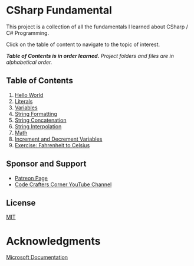 # CSharp Fundamental

This project is a collection of all the fundamentals I learned about CSharp / C# Programming.

Click on the table of content to navigate to the topic of interest. 

***Table of Contents is in order learned.*** *Project folders and files are in alphabetical order.*

## Table of Contents

1. [Hello World](./HelloWorld/Program.cs)
2. [Literals](./Literals/Program.cs)
3. [Variables](./Variables/Program.cs)
4. [String Formatting](./StringFormatting/Program.cs)
5. [String Concatenation](./StringConcatenation/Program.cs)
6. [String Interpolation](./StringInterpolation/Program.cs)
7. [Math](./Math/Program.cs)
8. [Increment and Decrement Variables](./IncrementAndDecrement/Program.cs)
9. [Exercise: Fahrenheit to Celsius](./FahrenheitToCelsius/Program.cs)

## Sponsor and Support

- [Patreon Page](https://www.patreon.com/codecrafterscorner)
- [Code Crafters Corner YouTube Channel](https://www.youtube.com/channel/UCZGXfClJ2l8MP0l2bMbHa6w)

## License

[MIT](https://choosealicense.com/licenses/mit/)

# Acknowledgments

[Microsoft Documentation](https://learn.microsoft.com/en-us/dotnet/csharp/tour-of-csharp/#types-and-variables)
